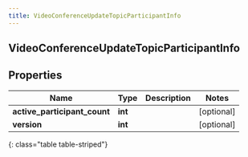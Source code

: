 ```yaml
---
title: VideoConferenceUpdateTopicParticipantInfo
---
```

## VideoConferenceUpdateTopicParticipantInfo

## Properties

|Name | Type | Description | Notes|
|------------ | ------------- | ------------- | -------------|
| **active_participant_count** | **int** |  | [optional] |
| **version** | **int** |  | [optional] |
{: class="table table-striped"}


